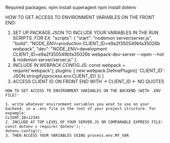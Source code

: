 Required packages:
npm install superagent
npm install dotenv

HOW TO GET ACCESS TO ENVIRONMENT VARIABLES ON THE FRONT END:

1. SET UP PACKAGE.JSON TO INCLUDE YOUR VARIABLES IN THE RUN SCRIPTS. FOR EX:
"scripts": {
    "start": "nodemon server/server.js",
    "build": "NODE_ENV=production CLIENT_ID=e9a2f350549bfa35026b webpack",
    "dev": "NODE_ENV=development CLIENT_ID=e9a2f350549bfa35026b webpack-dev-server --open --hot & nodemon server/server.js"
  },
2. INCLUDE IN WEBPACK.CONFIG.JS:
  const webpack = require('webpack');
  plugins: [
    new webpack.DefinePlugin({
      'CLIENT_ID': JSON.stringify(process.env.CLIENT_ID)
    })
  ]
3. ACCESS CLIENT ID ON FRONT END WITH -> CLIENT_ID <- NO QUOTES


`````
HOW TO GET ACCESS TO ENVIRONMENT VARIABLES ON THE BACKEND (WITH .ENV FILE)'

1. write whatever environment variables you wnat to use on your backend, in a .env file in the root of your project structure. For expample:
CLIENT_ID=12345
2. INCLUDE AT TOP LEVEL OF YOUR SERVER.JS OR COMPARABLE EXPRESS FILE:
const dotenv = require('dotenv');
dotenv.config();
3. THEN ACCESS YOUR VARIABLES USING process.env.MY_VAR